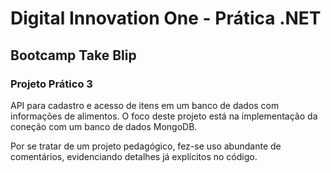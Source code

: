 # Digital Innovation One - Prática .NET

## Bootcamp Take Blip

### Projeto Prático 3

API para cadastro e acesso de itens em um banco de dados com informações de alimentos. O foco deste projeto está na implementação da coneção com um banco de dados MongoDB.

Por se tratar de um projeto pedagógico, fez-se uso abundante de comentários, evidenciando detalhes já explícitos no código.


 
